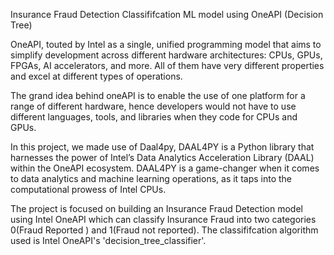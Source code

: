 Insurance Fraud Detection Classififcation ML model using OneAPI (Decision Tree)

OneAPI, touted by Intel as a single, unified programming model that aims to simplify development across different hardware architectures: CPUs, GPUs, FPGAs, AI accelerators, and more. All of them have very different properties and excel at different types of operations.

The grand idea behind oneAPI is to enable the use of one platform for a range of different hardware, hence developers would not have to use different languages, tools, and libraries when they code for CPUs and GPUs. 

In this project, we made use of Daal4py, DAAL4PY is a Python library that harnesses the power of Intel’s Data Analytics Acceleration Library (DAAL) within the OneAPI ecosystem. DAAL4PY is a game-changer when it comes to data analytics and machine learning operations, as it taps into the computational prowess of Intel CPUs.

The project is focused on building an Insurance Fraud Detection model using Intel OneAPI which can classify Insurance Fraud into two categories 0(Fraud Reported ) and 1(Fraud not reported). The classififcation algorithm used is Intel OneAPI's  'decision_tree_classifier'. 
